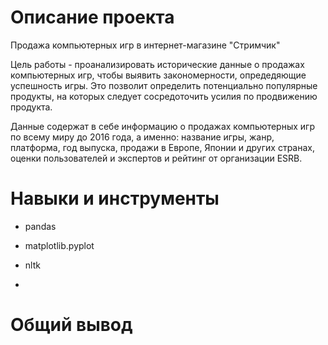 # Описание проекта

Продажа компьютерных игр в интернет-магазине "Стримчик"

Цель работы - проанализировать исторические данные о продажах компьютерных игр, чтобы выявить закономерности, опредедяющие успешность игры. Это позволит определить потенциально популярные продукты, на которых следует сосредоточить усилия по продвижению продукта.

Данные содержат в себе информацию о продажах компьютерных игр по всему миру до 2016 года, а именно: название игры, жанр, платформа, год выпуска, продажи в Европе, Японии и других странах, оценки пользователей и экспертов и рейтинг от организации ESRB.

# Навыки и инструменты

- pandas
- matplotlib.pyplot
- nltk

- 
# Общий вывод
